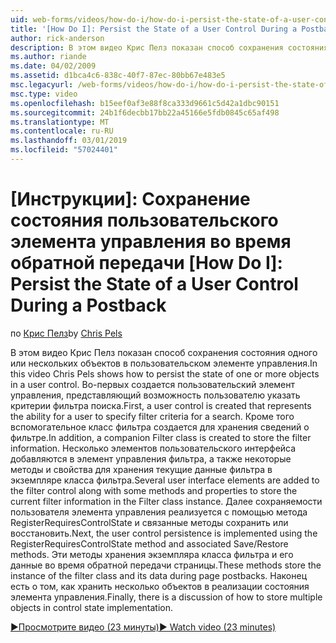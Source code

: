 ```yaml
---
uid: web-forms/videos/how-do-i/how-do-i-persist-the-state-of-a-user-control-during-a-postback
title: '[How Do I]: Persist the State of a User Control During a Postback | Microsoft Docs'
author: rick-anderson
description: В этом видео Крис Пелз показан способ сохранения состояния одного или нескольких объектов в пользовательском элементе управления. Во-первых создается пользовательский элемент управления, представляющий слышали...
ms.author: riande
ms.date: 04/02/2009
ms.assetid: d1bca4c6-838c-40f7-87ec-80bb67e483e5
msc.legacyurl: /web-forms/videos/how-do-i/how-do-i-persist-the-state-of-a-user-control-during-a-postback
msc.type: video
ms.openlocfilehash: b15eef0af3e88f8ca333d9661c5d42a1dbc90151
ms.sourcegitcommit: 24b1f6decbb17bb22a45166e5fdb0845c65af498
ms.translationtype: MT
ms.contentlocale: ru-RU
ms.lasthandoff: 03/01/2019
ms.locfileid: "57024401"
---
```

<a name="how-do-i-persist-the-state-of-a-user-control-during-a-postback"></a>[Инструкции]: Сохранение состояния пользовательского элемента управления во время обратной передачи
[How Do I]: Persist the State of a User Control During a Postback
====================
<span data-ttu-id="b4a94-104">по [Крис Пелз](https://twitter.com/chrispels)</span><span class="sxs-lookup"><span data-stu-id="b4a94-104">by [Chris Pels](https://twitter.com/chrispels)</span></span>

<span data-ttu-id="b4a94-105">В этом видео Крис Пелз показан способ сохранения состояния одного или нескольких объектов в пользовательском элементе управления.</span><span class="sxs-lookup"><span data-stu-id="b4a94-105">In this video Chris Pels shows how to persist the state of one or more objects in a user control.</span></span> <span data-ttu-id="b4a94-106">Во-первых создается пользовательский элемент управления, представляющий возможность пользователю указать критерии фильтра поиска.</span><span class="sxs-lookup"><span data-stu-id="b4a94-106">First, a user control is created that represents the ability for a user to specify filter criteria for a search.</span></span> <span data-ttu-id="b4a94-107">Кроме того вспомогательное класс фильтра создается для хранения сведений о фильтре.</span><span class="sxs-lookup"><span data-stu-id="b4a94-107">In addition, a companion Filter class is created to store the filter information.</span></span> <span data-ttu-id="b4a94-108">Несколько элементов пользовательского интерфейса добавляются в элемент управления фильтра, а также некоторые методы и свойства для хранения текущие данные фильтра в экземпляре класса фильтра.</span><span class="sxs-lookup"><span data-stu-id="b4a94-108">Several user interface elements are added to the filter control along with some methods and properties to store the current filter information in the Filter class instance.</span></span> <span data-ttu-id="b4a94-109">Далее сохраняемости пользователя элемента управления реализуется с помощью метода RegisterRequiresControlState и связанные методы сохранить или восстановить.</span><span class="sxs-lookup"><span data-stu-id="b4a94-109">Next, the user control persistence is implemented using the RegisterRequiresControlState method and associated Save/Restore methods.</span></span> <span data-ttu-id="b4a94-110">Эти методы хранения экземпляра класса фильтра и его данные во время обратной передачи страницы.</span><span class="sxs-lookup"><span data-stu-id="b4a94-110">These methods store the instance of the filter class and its data during page postbacks.</span></span> <span data-ttu-id="b4a94-111">Наконец есть о том, как хранить несколько объектов в реализации состояния элемента управления.</span><span class="sxs-lookup"><span data-stu-id="b4a94-111">Finally, there is a discussion of how to store multiple objects in control state implementation.</span></span>

[<span data-ttu-id="b4a94-112">&#9654;Просмотрите видео (23 минуты)</span><span class="sxs-lookup"><span data-stu-id="b4a94-112">&#9654; Watch video (23 minutes)</span></span>](https://channel9.msdn.com/Blogs/ASP-NET-Site-Videos/how-do-i-persist-the-state-of-a-user-control-during-a-postback)
